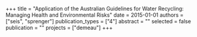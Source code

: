 +++
title = "Application of the Australian Guidelines for Water Recycling: Managing Health and Environmental Risks"
date = 2015-01-01
authors = ["seis", "sprenger"]
publication_types = ["4"]
abstract = ""
selected = false
publication = ""
projects = ["demeau"]
+++

